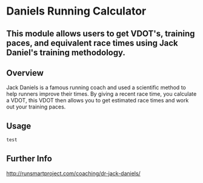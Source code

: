# Daniels Running Calculator

## This module allows users to get VDOT's, training paces, and equivalent race times using Jack Daniel's training methodology.

## Overview

Jack Daniels is a famous running coach and used a scientific method to help runners improve their times.
By giving a recent race time, you calculate a VDOT, this VDOT then allows you to get estimated race times and work out your training paces.

## Usage
```javascript
test
```


## Further Info

http://runsmartproject.com/coaching/dr-jack-daniels/
